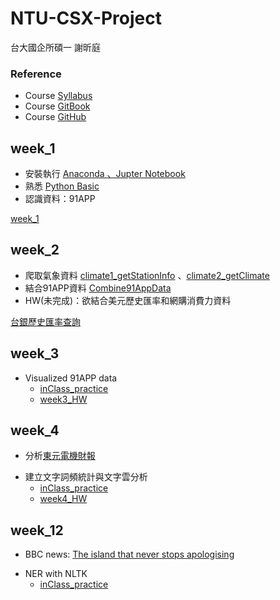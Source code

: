 # NTU-CSX-Project
台大國企所碩一 謝昕庭

### Reference
*  Course [Syllabus](https://csx.aca.ntu.edu.tw/modules/index.php?csn=e76981&default_fun=syllabus&current_lang=chinese)
*  Course [GitBook](https://pecu.gitbooks.io/python_/content/)
*  Course [GitHub](https://github.com/NTU-CSX-Project/107-1PythonSampleCode)

## week_1
+  安裝執行  [Anaconda 、Jupter Notebook](https://www.google.com/url?q=https://www.anaconda.com/download/&sa=D&ust=1536765986428000&usg=AFQjCNHPCgwCeTJAhwvIB0rcx7Z3xSvwwQ)
+ 熟悉 [Python Basic](https://pecu.gitbooks.io/python_/content/week1.html)
+ 認識資料：91APP

[week_1](https://github.com/hsiehkl/NTU-CSX-Project/blob/master/week_1/week_1_first_meet.ipynb)

## week_2
+ 爬取氣象資料  [climate1_getStationInfo](https://github.com/hsiehkl/NTU-CSX-Project/blob/master/week_2/climate1_getStationInfo.ipynb) 、[climate2_getClimate](https://github.com/hsiehkl/NTU-CSX-Project/blob/master/week_2/climate2_getClimate.ipynb)
+ 結合91APP資料 [Combine91AppData](https://github.com/hsiehkl/NTU-CSX-Project/blob/master/week_2/Combine91AppData.ipynb)
+ HW(未完成)：欲結合美元歷史匯率和網購消費力資料

[台銀歷史匯率查詢](https://rate.bot.com.tw/xrt/history?Lang=zh-TW)

## week_3
*  Visualized 91APP data
    * [inClass_practice](https://github.com/hsiehkl/NTU-CSX-Project/blob/master/week_3/week3_inClass_practice.ipynb)
    + [week3_HW](https://github.com/hsiehkl/NTU-CSX-Project/blob/master/week_3/week3_HW.ipynb)
    
## week_4
+  分析[東元電機財報](https://github.com/NTU-CSX-Project/107-1PythonSampleCode/blob/master/week_4/Reports/1504%202017%20東元.pdf)
*  建立文字詞頻統計與文字雲分析
    *  [inClass_practice](https://github.com/hsiehkl/NTU-CSX-Project/blob/master/week_4/week4_inClass_practice.ipynb)
    * [week4_HW](https://github.com/hsiehkl/NTU-CSX-Project/blob/master/week_4/TECO_FinancialStatement_TextMining.ipynb)
    
## week_12
+  BBC news: [The island that never stops apologising](http://www.bbc.com/travel/story/20181031-the-island-that-never-stops-apologising)
*  NER with NLTK
    *  [inClass_practice](https://github.com/hsiehkl/NTU-CSX-Project/blob/master/week_12/NER.ipynb)
